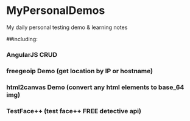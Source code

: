# MyPersonalDemos

My daily personal testing demo &amp; learning notes


##including:

### AngularJS CRUD

### freegeoip Demo (get location by IP or hostname)

### html2canvas Demo (convert any html elements to base_64 img)

### TestFace++ (test face++ FREE detective api)



